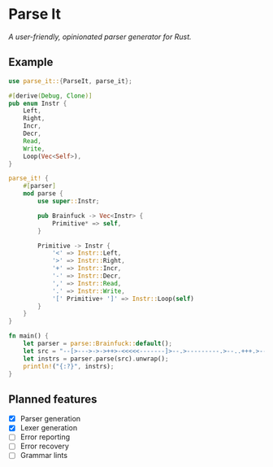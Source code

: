 # Parse It

*A user-friendly, opinionated parser generator for Rust.*

## Example

```rust
use parse_it::{ParseIt, parse_it};

#[derive(Debug, Clone)]
pub enum Instr {
    Left,
    Right,
    Incr,
    Decr,
    Read,
    Write,
    Loop(Vec<Self>),
}

parse_it! {
    #[parser]
    mod parse {
        use super::Instr;

        pub Brainfuck -> Vec<Instr> {
            Primitive* => self,
        }

        Primitive -> Instr {
            '<' => Instr::Left,
            '>' => Instr::Right,
            '+' => Instr::Incr,
            '-' => Instr::Decr,
            ',' => Instr::Read,
            '.' => Instr::Write,
            '[' Primitive+ ']' => Instr::Loop(self)
        }
    }
}

fn main() {
    let parser = parse::Brainfuck::default();
    let src = "--[>--->->->++>-<<<<<-------]>--.>---------.>--..+++.>----.>+++++++++.<<.+++.------.<-.>>+";
    let instrs = parser.parse(src).unwrap();
    println!("{:?}", instrs);
}
```

## Planned features

- [x] Parser generation
- [x] Lexer generation
- [ ] Error reporting
- [ ] Error recovery
- [ ] Grammar lints
